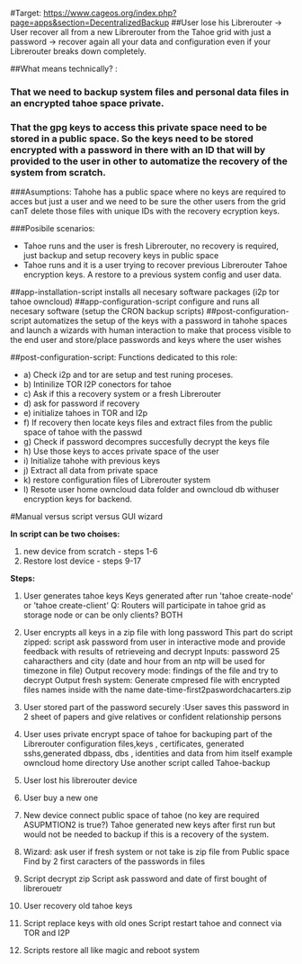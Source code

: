 #Target: https://www.cageos.org/index.php?page=apps&section=DecentralizedBackup
##User lose his Librerouter -> User recover all from a new Librerouter from the Tahoe grid with just a password -> recover again all your data and configuration even if your Librerouter breaks down completely.

##What means technically? : 
### That we need to backup system files and personal data files in an encrypted tahoe space private.
### That the gpg keys to access this private space need to be stored in a public space. So the keys need to be stored encrypted with a password in there with an ID that will by provided to the user in other to automatize the recovery of the system from scratch.
###Asumptions: Tahohe has a public space where no keys are required to acces but just a user and we need to be sure the other users from the grid canT delete those files with unique IDs with the recovery ecryption keys.

###Posibile scenarios:  
 - Tahoe runs and the user is fresh Librerouter, no recovery is required, just backup and setup recovery keys in public space
 - Tahoe runs and it is a user trying to recover previous Librerouter Tahoe encryption keys. A restore to a previous system config and user data.

##app-installation-script installs all necesary software packages (i2p tor tahoe owncloud)
##app-configuration-script configure and runs all necesary software (setup the CRON backup scripts)
##post-configuration-script automatizes the setup of the keys with a password in tahohe spaces and launch a wizards with human interaction to make that process visible to the end user and store/place passwords and keys where the user wishes

##post-configuration-script: Functions dedicated to this role:
 - a) Check i2p and tor are setup and test runing proceses.
 - b) Intinilize TOR I2P conectors for tahoe
 - c) Ask if this a recovery system or a fresh Librerouter 
 - d) ask for password if recovery
 - e) initialize tahoes in TOR and I2p
 - f) If recovery then locate keys files and extract files from the public space of tahoe with the passwd
 - g) Check if password decompres succesfully decrypt the keys file
 - h) Use those keys to acces private space of the user
 - i) Initialize tahohe with previous keys
 - j) Extract all data from private space
 - k) restore configuration files of Librerouter system
 - l) Resote user home owncloud data folder and owncloud db withuser encryption keys for backend.

#Manual versus script versus GUI wizard

**In script can be two choises:** 
1. new device from scratch - steps 1-6
2. Restore lost device  - steps 9-17

**Steps:**

1. User generates tahoe keys 
Keys generated after run 'tahoe create-node' or 'tahoe create-client'
Q: Routers will participate in tahoe grid as storage node or can be only clients?
BOTH

2. User encrypts all keys in a zip file with long password
This part do script zipped: script ask password from user in interactive mode and provide feedback with results of retrieveing and decrypt
Inputs: password 25 caharacthers and city (date and hour from an ntp will be used for timezone in file)
Output recovery mode: findings of the file  and try to decrypt
Output fresh system: Generate cmpresed file with encrypted files names inside with the name date-time-first2paswordchacarters.zip

3. User stored part of the password securely :User saves this password in 2 sheet of papers and give relatives or confident relationship persons

6. User uses private encrypt space of tahoe for backuping part of the Librerouter configuration files,keys , certificates, generated sshs,generated dbpass, dbs , identities and data from him itself example owncloud home directory
Use another script called Tahoe-backup

7. User lost his librerouter device

8. User buy a new one 

9. New device connect public space of tahoe (no key are required ASUPMTION2 is true?)
Tahoe generated new keys after first run but would not be needed to backup if this is a recovery of the system.

10. Wizard: ask user if fresh system or not take is zip file from Public space
  Find by 2 first caracters of the passwords in files
 
11. Script decrypt zip 
    Script ask password and date of first bought of librerouetr

12. User recovery old tahoe keys 
13. Script replace keys with old ones 
    Script restart tahoe and connect via TOR and I2P

14. Scripts restore all like magic and reboot system


